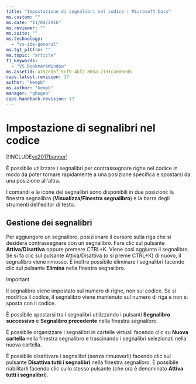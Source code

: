 ```yaml
---
title: "Impostazione di segnalibri nel codice | Microsoft Docs"
ms.custom: ""
ms.date: "11/04/2016"
ms.reviewer: ""
ms.suite: ""
ms.technology: 
  - "vs-ide-general"
ms.tgt_pltfrm: ""
ms.topic: "article"
f1_keywords: 
  - "VS.BookmarkWindow"
ms.assetid: a752ed5f-5cf9-4bf2-865a-2131ca600ed5
caps.latest.revision: 17
author: "kempb"
ms.author: "kempb"
manager: "ghogen"
caps.handback.revision: 17
---
```

# Impostazione di segnalibri nel codice
[!INCLUDE[vs2017banner](../code-quality/includes/vs2017banner.md)]

È possibile utilizzare i segnalibri per contrassegnare righe nel codice in modo da poter tornare rapidamente a una posizione specifica e spostarsi da una posizione all'altra.  
  
 I comandi e le icone dei segnalibri sono disponibili in due posizioni: la finestra segnalibro \(**Visualizza\/Finestra segnalibro**\) e la barra degli strumenti dell'editor di testo.  
  
## Gestione dei segnalibri  
 Per aggiungere un segnalibro, posizionare il cursore sulla riga che si desidera contrassegnare con un segnalibro.  Fare clic sul pulsante **Attiva\/Disattiva** oppure premere CTRL\+K.  Viene così aggiunto il segnalibro.  Se si fa clic sul pulsante Attiva\/Disattiva \(o si preme CTRL\+K\) di nuovo, il segnalibro viene rimosso.  È inoltre possibile eliminare i segnalibri facendo clic sul pulsante **Elimina** nella finestra segnalibro.  
  
> [!IMPORTANT]
>  Il segnalibro viene impostato sul numero di righe, non sul codice.  Se si modifica il codice, il segnalibro viene mantenuto sul numero di riga e non si sposta con il codice.  
  
 È possibile spostarsi tra i segnalibri utilizzando i pulsanti **Segnalibro successivo** e **Segnalibro precedente** nella finestra segnalibro.  
  
 È possibile organizzare i segnalibri in cartelle virtuali facendo clic su **Nuova cartella** nella finestra segnalibro e trascinando i segnalibri selezionati nella nuova cartella.  
  
 È possibile disattivare i segnalibri \(senza rimuoverli\) facendo clic sul pulsante **Disattiva tutti i segnalibri** nella finestra segnalibro.  È possibile riabilitarli facendo clic sullo stesso pulsante \(che ora è denominato **Attiva tutti i segnalibri**\).